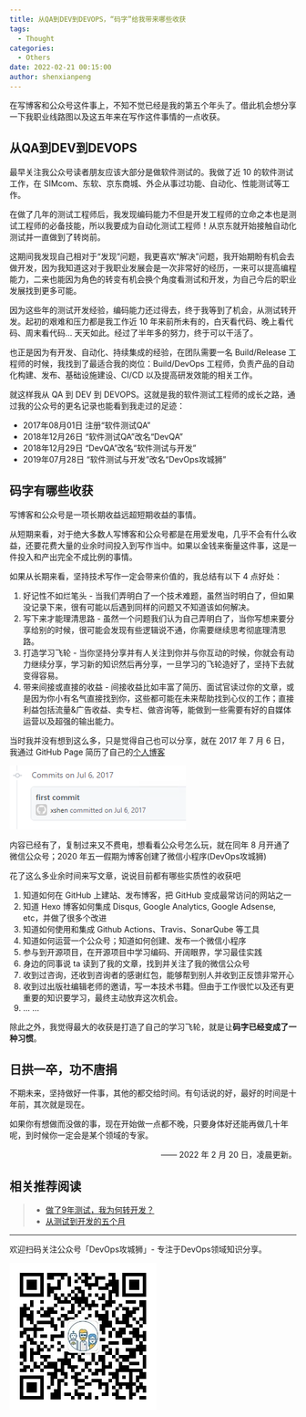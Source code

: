 ```yaml
---
title: 从QA到DEV到DEVOPS，“码字”给我带来哪些收获
tags:
  - Thought
categories:
  - Others
date: 2022-02-21 00:15:00
author: shenxianpeng
---
```


在写博客和公众号这件事上，不知不觉已经是我的第五个年头了。借此机会想分享一下我职业线路图以及这五年来在写作这件事情的一点收获。

## 从QA到DEV到DEVOPS

最早关注我公众号读者朋友应该大部分是做软件测试的。我做了近 10 的软件测试工作，在 SIMcom、东软、京东商城、外企从事过功能、自动化、性能测试等工作。

在做了几年的测试工程师后，我发现编码能力不但是开发工程师的立命之本也是测试工程师的必备技能，所以我要成为自动化测试工程师！从京东就开始接触自动化测试并一直做到了转岗前。

这期间我发现自己相对于“发现”问题，我更喜欢“解决”问题，我开始期盼有机会去做开发，因为我知道这对于我职业发展会是一次非常好的经历，一来可以提高编程能力，二来也能因为角色的转变有机会换个角度看测试和开发，为自己今后的职业发展找到更多可能。

因为这些年的测试开发经验，编码能力还过得去，终于我等到了机会，从测试转开发。起初的艰难和压力都是我工作近 10 年来前所未有的，白天看代码、晚上看代码、周末看代码... 天天如此。经过了半年多的努力，终于可以干活了。

也正是因为有开发、自动化、持续集成的经验，在团队需要一名 Build/Release 工程师的时候，我找到了最适合我的岗位：Build/DevOps 工程师，负责产品的自动化构建、发布、基础设施建设、CI/CD 以及提高研发效能的相关工作。

就这样我从 QA 到 DEV 到 DEVOPS。这就是我的软件测试工程师的成长之路，通过我的公众号的更名记录也能看到我走过的足迹：

* 2017年08月01日 注册“软件测试QA”
* 2018年12月26日 “软件测试QA”改名“DevQA”
* 2018年12月29日 “DevQA”改名“软件测试与开发”
* 2019年07月28日 “软件测试与开发”改名“DevOps攻城狮”

## 码字有哪些收获

写博客和公众号是一项长期收益远超短期收益的事情。

从短期来看，对于绝大多数人写博客和公众号都是在用爱发电，几乎不会有什么收益，还要花费大量的业余时间投入到写作当中。如果以金钱来衡量这件事，这是一件投入和产出完全不成比例的事情。

如果从长期来看，坚持技术写作一定会带来价值的，我总结有以下 4 点好处：

1. 好记性不如烂笔头 - 当我们弄明白了一个技术难题，虽然当时明白了，但如果没记录下来，很有可能以后遇到同样的问题又不知道该如何解决。
2. 写下来才能理清思路 - 虽然一个问题我们认为自己弄明白了，当你写想来要分享给别的时候，很可能会发现有些逻辑说不通，你需要继续思考彻底理清思路。
3. 打造学习飞轮 - 当你坚持分享并有人关注到你并与你互动的时候，你就会有动力继续分享，学习新的知识然后再分享，一旦学习的飞轮造好了，坚持下去就变得容易。
4. 带来间接或直接的收益 - 间接收益比如丰富了简历、面试官读过你的文章，或是因为你小有名气直接找到你，这些都可能在未来帮助找到心仪的工作；直接利益包括流量&广告收益、卖专栏、做咨询等，能做到一些需要有好的自媒体运营以及超强的输出能力。

当时我并没有想到这么多，只是觉得自己也可以分享，就在 2017 年 7 月 6 日，我通过 GitHub Page 简历了自己的[个人博客](https://shenxianpeng.github.io)

![第一次提交](from-qa-to-dev-to-devops/blog-first-commit.png)

内容已经有了，复制过来又不费电，想看看公众号怎么玩，就在同年 8 月开通了微信公众号；2020 年五一假期为博客创建了微信小程序(DevOps攻城狮)

花了这么多业余时间来写文章，说说目前都有哪些实质性的收获吧

1. 知道如何在 GitHub 上建站、发布博客，把 GitHub 变成最常访问的网站之一
2. 知道 Hexo 博客如何集成 Disqus, Google Analytics, Google Adsense, etc，并做了很多个改进
3. 知道如何使用和集成 Github Actions、Travis、SonarQube 等工具
4. 知道如何运营一个公众号；知道如何创建、发布一个微信小程序
5. 参与到开源项目，在开源项目中学习编码、开阔眼界，学习最佳实践
6. 身边的同事说 ta 读到了我的文章，找到并关注了我的微信公众号
7. 收到过咨询，还收到咨询者的感谢红包，能够帮到别人并收到正反馈非常开心
8. 收到过出版社编辑老师的邀请，写一本技术书籍。但由于工作很忙以及还有更重要的知识要学习，最终主动放弃这次机会。
9. ... ...

除此之外，我觉得最大的收获是打造了自己的学习飞轮，就是让**码字已经变成了一种习惯**。

## 日拱一卒，功不唐捐

不期未来，坚持做好一件事，其他的都交给时间。有句话说的好，最好的时间是十年前，其次就是现在。

如果你有想做而没做的事，现在开始做一点都不晚，只要身体好还能再做几十年呢，到时候你一定会是某个领域的专家。

<p align="right">—— 2022 年 2 月 20 日，凌晨更新。</p>

## 相关推荐阅读

> * [做了9年测试，我为何转开发？](https://shenxianpeng.github.io/2018/07/why-I-move-to-development/)
> * [从测试到开发的五个月](https://shenxianpeng.github.io/2018/12/from-qa-to-dev/)

---

欢迎扫码关注公众号「DevOps攻城狮」- 专注于DevOps领域知识分享。

![ ](https://github.com/shenxianpeng/shenxianpeng.github.io/blob/master/about/index/qrcode.jpg?raw=true)
